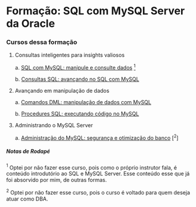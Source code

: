 # Formação: SQL com MySQL Server da Oracle


### Cursos dessa formação 

1. Consultas inteligentes para insights valiosos
    
    a. [SQL com MySQL: manipule e consulte dados](https://cursos.alura.com.br/course/mysql-manipule-dados-com-sql) [<sup>1</sup>](#nota-sql-basico)

    b. [Consultas SQL: avançando no SQL com MySQL](/21%20-%20SQL%20com%20MySQL/01%20-%20Consulta%20Inteligentes/)

2. Avançando em manipulação de dados

    a. [Comandos DML: manipulação de dados com MySQL](/21%20-%20SQL%20com%20MySQL/02%20-%20Avançando/01%20-%20Comandos%20DML/)

    b. [Procedures SQL: executando código no MySQL](/21%20-%20SQL%20com%20MySQL/02%20-%20Avançando/02%20-%20Procedures%20SQL/)

3. Administrando o MySQL Server

    a. [Administração do MySQL: segurança e otimização do banco](/21%20-%20SQL%20com%20MySQL//03%20-%20Administrando%20o%20MySQL/01%20-%20Admin%20do%20MySQL/) [<sup>2</sup>]


##### Notas de Rodapé

<span id="nota-sql-basico"><sup>1</sup></span> Optei por não fazer esse curso, pois como o próprio instrutor fala, é conteúdo introdutório ao SQL e MySQL Server. Esse conteúdo esse que já foi absorvido por mim, de outras formas.


<span id="nota-sql-basico"><sup>2</sup></span> Optei por não fazer esse curso, pois o curso é voltado para quem deseja atuar como DBA.